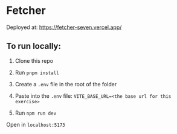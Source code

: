 # Fetcher

Deployed at: https://fetcher-seven.vercel.app/

## To run locally:

1. Clone this repo

2. Run `pnpm install`

3. Create a `.env` file in the root of the folder

4. Paste into the `.env` file: `VITE_BASE_URL=<the base url for this exercise>`

5. Run `npm run dev`

Open in `localhost:5173`

